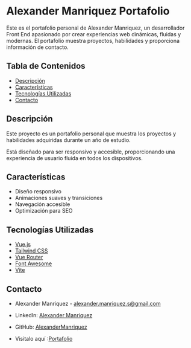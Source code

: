 # Alexander Manriquez Portafolio

Este es el portafolio personal de Alexander Manriquez, un desarrollador Front End apasionado por crear experiencias web dinámicas, fluidas y modernas. El portafolio muestra proyectos, habilidades y proporciona información de contacto.

## Tabla de Contenidos

- [Descripción](#descripción)
- [Características](#características)
- [Tecnologías Utilizadas](#tecnologías-utilizadas)
- [Contacto](#contacto)

## Descripción

Este proyecto es un portafolio personal que muestra los proyectos y habilidades adquiridas durante un año de estudio. 

Está diseñado para ser responsivo y accesible, proporcionando una experiencia de usuario fluida en todos los dispositivos.

## Características

- Diseño responsivo
- Animaciones suaves y transiciones
- Navegación accesible
- Optimización para SEO

## Tecnologías Utilizadas

- [Vue.js](https://vuejs.org/)
- [Tailwind CSS](https://tailwindcss.com/)
- [Vue Router](https://router.vuejs.org/)
- [Font Awesome](https://fontawesome.com/)
- [Vite](https://vitejs.dev/)

## Contacto

- Alexander Manriquez - <a href="alexander.manriquez.s@gmail.com">alexander.manriquez.s@gmail.com</a>

- LinkedIn: <a href="https://www.linkedin.com/in/alexander-manriquez/">Alexander Manriquez</a>

- GitHub: <a href="https://github.com/AlexanderManriquez">AlexanderManriquez</a>

- Visitalo aquí :<a href="https://alexander-manriquez-portafolio.vercel.app/">Portafolio</a>
